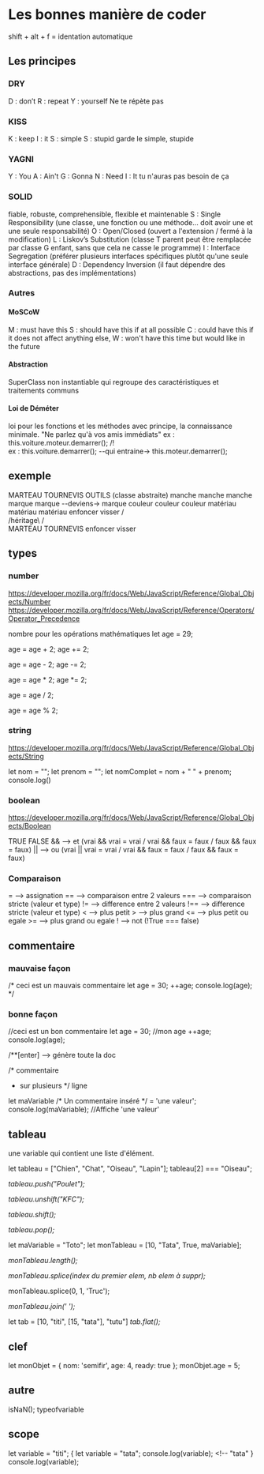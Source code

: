 # Les bonnes manière de coder

shift + alt + f = identation automatique

## Les principes

### DRY
D : don’t
R : repeat
Y : yourself
Ne te répète pas

### KISS
K : keep
I : it
S : simple
S : stupid
garde le simple, stupide

### YAGNI
Y : You
A : Ain't
G : Gonna
N : Need
I : It
tu n'auras pas besoin de ça

### SOLID
fiable, robuste, comprehensible, flexible et maintenable
S : Single Responsibility  (une classe, une fonction ou une méthode... doit avoir une et une seule responsabilité)
O : Open/Closed (ouvert a l'extension / fermé à la modification)
L : Liskov’s Substitution (classe T parent peut être remplacée par classe G enfant, sans que cela ne casse le programme)
I : Interface Segregation (préférer plusieurs interfaces spécifiques plutôt qu'une seule interface générale)
D : Dependency Inversion (il faut dépendre des abstractions, pas des implémentations)

### Autres

#### MoSCoW
M : must have this
S : should have this if at all possible
C : could have this if it does not affect anything else,
W : won't have this time but would like in the future

#### Abstraction
SuperClass non instantiable qui regroupe des caractéristiques et traitements communs

#### Loi de Déméter
loi pour les fonctions et les méthodes avec principe, la connaissance minimale.
"Ne parlez qu'à vos amis immédiats"
ex : this.voiture.moteur.demarrer(); /!\
ex : this.voiture.demarrer(); --qui entraine-> this.moteur.demarrer();

## exemple
MARTEAU         TOURNEVIS               OUTILS (classe abstraite)
manche          manche                  manche      
marque          marque     --deviens->  marque 
couleur         couleur                 couleur
matériau        matériau                matériau
enfoncer        visser                  /      \
                                       /héritage\ 
                                      /          \
                                   MARTEAU     TOURNEVIS
                                   enfoncer    visser

## types

### number

https://developer.mozilla.org/fr/docs/Web/JavaScript/Reference/Global_Objects/Number
https://developer.mozilla.org/fr/docs/Web/JavaScript/Reference/Operators/Operator_Precedence

nombre pour les opérations mathématiques
let age = 29;

age = age + 2; <!--- additions --->
age += 2;

age = age - 2; <!---soustractions --->
age -= 2;

age = age * 2; <!--- multiplications --->
age *= 2;

age = age / 2; <!--- divisions entiere / resultat : 14 --->

age = age % 2; <!--- modulo (reste de la divison) / resultat : 1 --->

### string

https://developer.mozilla.org/fr/docs/Web/JavaScript/Reference/Global_Objects/String

let nom = "";
let prenom = "";
let nomComplet = nom + " " + prenom;
console.log()

### boolean

https://developer.mozilla.org/fr/docs/Web/JavaScript/Reference/Global_Objects/Boolean

TRUE
FALSE
&&  --> et (vrai && vrai = vrai / vrai && faux = faux / faux && faux = faux)
||  --> ou (vrai || vrai = vrai / vrai && faux = faux / faux && faux = faux)

### Comparaison

=   --> assignation
==  --> comparaison entre 2 valeurs 
=== --> comparaison stricte (valeur et type)
!=  --> difference entre 2 valeurs 
!== --> difference stricte (valeur et type)
<   --> plus petit
\>  --> plus grand
<=  --> plus petit ou egale
\>= --> plus grand ou egale 
!   --> not (!True === false)

## commentaire

### mauvaise façon

/* ceci est un mauvais commentaire <!-- code mort -->
let age = 30;
++age;
console.log(age);
*/

### bonne façon

//ceci est un bon commentaire
let age = 30; //mon age
++age;
console.log(age);

/**[enter] --> génère toute la doc

/* commentaire
* sur plusieurs
*/ ligne

let maVariable /* Un commentaire inséré */ = 'une valeur';
console.log(maVariable); //Affiche 'une valeur'

## tableau

une variable qui contient une liste d'élément.

let tableau = ["Chien", "Chat", "Oiseau", "Lapin"];
tableau[2] === "Oiseau";

*tableau.push("Poulet");* <!-- ["Chien", "Chat", "Oiseau", "Lapin", "Poulet"] -->

*tableau.unshift("KFC");* <!-- ["KFC", "Chien", "Chat", "Oiseau", "Lapin", "Poulet"] -->

*tableau.shift();* <!-- ["Chien", "Chat", "Oiseau", "Lapin", "Poulet"] -->

*tableau.pop();* <!-- ["Chien", "Chat", "Oiseau", "Lapin"] -->

let maVariable = "Toto";
let monTableau = [10, "Tata", True, maVariable];

*monTableau.length();* <!-- resultat 4 -->

*monTableau.splice(index du premier elem, nb elem à suppr);*

monTableau.splice(0, 1, 'Truc'); <!-- ['Truc', True, maVariable]; -->

*monTableau.join(' ');* <!-- Truc True maVariable -->

let tab = [10, "titi", [15, "tata"], "tutu"] 
*tab.flat();* <!-- [10, "titi", 15, "tata", "tutu"] -->

## clef

let monObjet = {
   nom: 'semifir',
   age: 4,
   ready: true
};
monObjet.age = 5; <!-- age === 5 -->

## autre

isNaN(); <!-- renvoie True pour savoir si ce n'est pas un nombre -->
typeofvariable <!-- donne le type de la variable -->

## scope

let variable = "titi";
{
   let variable = "tata";
   console.log(variable); <!-- "tata"
}
console.log(variable);
<!-- "titi" -->